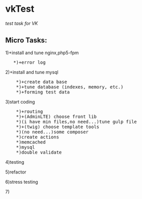 # vkTest
<h6>test task for VK</h6>

<h2>Micro Tasks:</h2>
<p>1)+install and tune nginx,php5-fpm</p>
<pre>	*)+error log</pre>
    
<p>2)+install and tune mysql</p>
<pre>
    *)+create data base
    *)+tune database (indexes, memory, etc.)
    *)+forming test data
</pre>
<p>3)start coding</p>
<pre>
    *)+routing
    *)+(AdminLTE) choose front lib
    *)(i have min files,no need...)tune gulp file
    *)+(twig) choose template tools
    *)(no need...)some composer
    *)create actions
    *)memcached
    *)mysql
    *)double validate
</pre>    
<p>4)testing</p>
<p>5)refactor</p>
<p>6)stress testing</p>
<p>7)</p>

